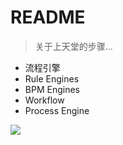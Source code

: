 # README

> 关于上天堂的步骤...

- 流程引擎
- Rule Engines
- BPM Engines
- Workflow
- Process Engine

![](https://luo0412.oss-cn-hangzhou.aliyuncs.com/1689081175929-2KsiFeYYyCxf-1688892193622-2hnXAs5sZkAQ-image(2).png)